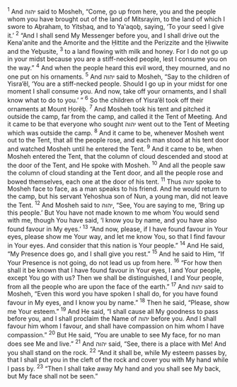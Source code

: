 <sup>1</sup> And יהוה said to Mosheh, “Come, go up from here, you and the people whom you have brought out of the land of Mitsrayim, to the land of which I swore to Aḇraham, to Yitsḥaq, and to Ya‛aqoḇ, saying, ‘To your seed I give it.’
<sup>2</sup> “And I shall send My Messenger before you, and I shall drive out the Kena‛anite and the Amorite and the Ḥittite and the Perizzite and the Ḥiwwite and the Yeḇusite,
<sup>3</sup> to a land flowing with milk and honey. For I do not go up in your midst because you are a stiff-necked people, lest I consume you on the way.”
<sup>4</sup> And when the people heard this evil word, they mourned, and no one put on his ornaments.
<sup>5</sup> And יהוה said to Mosheh, “Say to the children of Yisra’ĕl, ‘You are a stiff-necked people. Should I go up in your midst for one moment I shall consume you. And now, take off your ornaments, and I shall know what to do to you.’ ”
<sup>6</sup> So the children of Yisra’ĕl took off their ornaments at Mount Ḥorĕḇ.
<sup>7</sup> And Mosheh took his tent and pitched it outside the camp, far from the camp, and called it the Tent of Meeting. And it came to be that everyone who sought יהוה went out to the Tent of Meeting which was outside the camp.
<sup>8</sup> And it came to be, whenever Mosheh went out to the Tent, that all the people rose, and each man stood at his tent door and watched Mosheh until he entered the Tent.
<sup>9</sup> And it came to be, when Mosheh entered the Tent, that the column of cloud descended and stood at the door of the Tent, and He spoke with Mosheh.
<sup>10</sup> And all the people saw the column of cloud standing at the Tent door, and all the people rose and bowed themselves, each one at the door of his tent.
<sup>11</sup> Thus יהוה spoke to Mosheh face to face, as a man speaks to his friend. And he would return to the camp, but his servant Yehoshua son of Nun, a young man, did not leave the Tent.
<sup>12</sup> And Mosheh said to יהוה, “See, You are saying to me, ‘Bring up this people.’ But You have not made known to me whom You would send with me, though You have said, ‘I know you by name, and you have also found favour in My eyes.’
<sup>13</sup> “And now, please, if I have found favour in Your eyes, please show me Your way, and let me know You, so that I find favour in Your eyes. And consider that this nation is Your people.”
<sup>14</sup> And He said, “My Presence does go, and I shall give you rest.”
<sup>15</sup> And he said to Him, “If Your Presence is not going, do not lead us up from here.
<sup>16</sup> “For how then shall it be known that I have found favour in Your eyes, I and Your people, except You go with us? Then we shall be distinguished, I and Your people, from all the people who are upon the face of the earth.”
<sup>17</sup> And יהוה said to Mosheh, “Even this word you have spoken I shall do, for you have found favour in My eyes, and I know you by name.”
<sup>18</sup> Then he said, “Please, show me Your esteem.”
<sup>19</sup> And He said, “I shall cause all My goodness to pass before you, and I shall proclaim the Name of יהוה before you. And I shall favour him whom I favour, and shall have compassion on him whom I have compassion.”
<sup>20</sup> But He said, “You are unable to see My face, for no man does see Me and live.”
<sup>21</sup> And יהוה said, “See, there is a place with Me! And you shall stand on the rock.
<sup>22</sup> “And it shall be, while My esteem passes by, that I shall put you in the cleft of the rock and cover you with My hand while I pass by.
<sup>23</sup> “Then I shall take away My hand and you shall see My back, but My face shall not be seen.”
